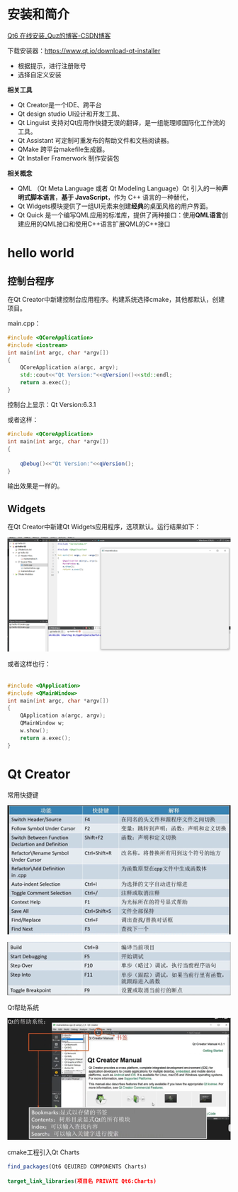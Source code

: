 # 安装和简介

[Qt6 在线安装_Quz的博客-CSDN博客](https://blog.csdn.net/u011186532/article/details/126566394)

下载安装器：https://www.qt.io/download-qt-installer

- 根据提示，进行注册账号
- 选择自定义安装

**相关工具**

- Qt Creator是一个IDE、跨平台
- Qt design studio UI设计和开发工具、
- Qt Linguist 支持对Qt应用作快捷无误的翻译，是一组能理顺国际化工作流的工具。
- Qt Assistant  可定制可重发布的帮助文件和文档阅读器。
- QMake  跨平台makefile生成器。
- Qt Installer Framerwork 制作安装包

 **相关概念**

- QML （Qt Meta Language 或者 Qt Modeling Language）Qt 引入的一种**声明式脚本语言**，**基于 JavaScript**，作为 C++ 语言的一种替代，
- Qt Widgets模块提供了一组UI元素来创建**经典**的桌面风格的用户界面。
- Qt Quick  是一个编写QML应用的标准库，提供了两种接口：使用**QML语言**创建应用的QML接口和使用C++语言扩展QML的C++接口

# hello world

## 控制台程序

在Qt Creator中新建控制台应用程序。构建系统选择cmake，其他都默认，创建项目。

main.cpp：

```c++
#include <QCoreApplication>
#include <iostream>
int main(int argc, char *argv[])
{
    QCoreApplication a(argc, argv);
    std::cout<<"Qt Version:"<<qVersion()<<std::endl;
    return a.exec();
}

```

控制台上显示：Qt Version:6.3.1

或者这样：

```c++
#include <QCoreApplication>
int main(int argc, char *argv[])
{

    qDebug()<<"Qt Version:"<<qVersion();
}

```

输出效果是一样的。

## Widgets

在Qt Creator中新建Qt Widgets应用程序，选项默认。运行结果如下：

![image-20220904144553054](img/QT安装.assets/image-20220904144553054.png)

或者这样也行：

```c++

#include <QApplication>
#include <QMainWindow>
int main(int argc, char *argv[])
{
    QApplication a(argc, argv);
    QMainWindow w;
    w.show();
    return a.exec();
}

```

# Qt Creator

常用快捷键

![image-20220904145021419](img/QT安装.assets/image-20220904145021419.png)

![image-20220904145052308](img/QT安装.assets/image-20220904145052308.png)

Qt帮助系统

![image-20220904145113316](img/QT安装.assets/image-20220904145113316.png)

cmake工程引入Qt Charts

```cmake
find_packages(Qt6 QEUIRED COMPONENTS Charts)

target_link_libraries(项目名 PRIVATE Qt6:Charts)
```

